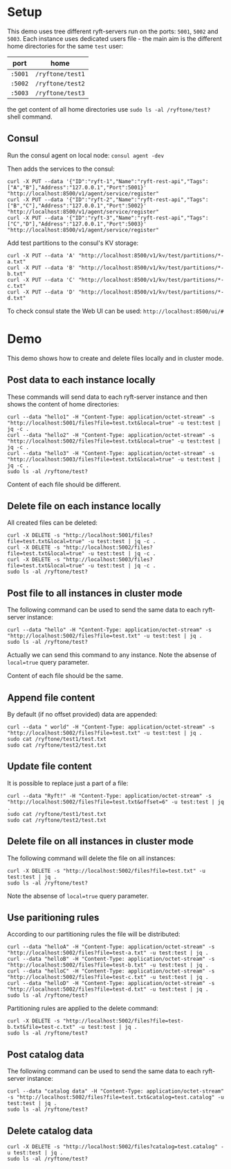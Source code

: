 # Setup

This demo uses tree different ryft-servers run on the ports: `5001`, `5002` and `5003`.
Each instance uses dedicated users file - the main aim is the different home
directories for the same `test` user:

|    port | home             |
|---------|------------------|
| `:5001` | `/ryftone/test1` |
| `:5002` | `/ryftone/test2` |
| `:5003` | `/ryftone/test3` |

the get content of all home directories use `sudo ls -al /ryftone/test?` shell command.

## Consul

Run the consul agent on local node: `consul agent -dev`

Then adds the services to the consul:
```{.sh}
curl -X PUT --data '{"ID":"ryft-1","Name":"ryft-rest-api","Tags":["A","B"],"Address":"127.0.0.1","Port":5001}' "http://localhost:8500/v1/agent/service/register"
curl -X PUT --data '{"ID":"ryft-2","Name":"ryft-rest-api","Tags":["B","C"],"Address":"127.0.0.1","Port":5002}' "http://localhost:8500/v1/agent/service/register"
curl -X PUT --data '{"ID":"ryft-3","Name":"ryft-rest-api","Tags":["C","D"],"Address":"127.0.0.1","Port":5003}' "http://localhost:8500/v1/agent/service/register"
```

Add test partitions to the consul's KV storage:
```{.sh}
curl -X PUT --data 'A' "http://localhost:8500/v1/kv/test/partitions/*-a.txt"
curl -X PUT --data 'B' "http://localhost:8500/v1/kv/test/partitions/*-b.txt"
curl -X PUT --data 'C' "http://localhost:8500/v1/kv/test/partitions/*-c.txt"
curl -X PUT --data 'D' "http://localhost:8500/v1/kv/test/partitions/*-d.txt"
```

To check consul state the Web UI can be used: `http://localhost:8500/ui/#`


# Demo

This demo shows how to create and delete files locally and in cluster mode.


## Post data to each instance locally

These commands will send data to each ryft-server instance and then shows
the content of home directories:

```{.sh}
curl --data "hello1" -H "Content-Type: application/octet-stream" -s "http://localhost:5001/files?file=test.txt&local=true" -u test:test | jq -c .
curl --data "hello2" -H "Content-Type: application/octet-stream" -s "http://localhost:5002/files?file=test.txt&local=true" -u test:test | jq -c .
curl --data "hello3" -H "Content-Type: application/octet-stream" -s "http://localhost:5003/files?file=test.txt&local=true" -u test:test | jq -c .
sudo ls -al /ryftone/test?
```

Content of each file should be different.

## Delete file on each instance locally

All created files can be deleted:
```{.sh}
curl -X DELETE -s "http://localhost:5001/files?file=test.txt&local=true" -u test:test | jq -c .
curl -X DELETE -s "http://localhost:5002/files?file=test.txt&local=true" -u test:test | jq -c .
curl -X DELETE -s "http://localhost:5003/files?file=test.txt&local=true" -u test:test | jq -c .
sudo ls -al /ryftone/test?
```

## Post file to all instances in cluster mode

The following command can be used to send the same data to each ryft-server instance:
```{.sh}
curl --data "hello" -H "Content-Type: application/octet-stream" -s "http://localhost:5002/files?file=test.txt" -u test:test | jq .
sudo ls -al /ryftone/test?
```

Actually we can send this command to any instance.
Note the absense of `local=true` query parameter.

Content of each file should be the same.

## Append file content

By default (if no offset provided) data are appended:
```{.sh}
curl --data " world" -H "Content-Type: application/octet-stream" -s "http://localhost:5002/files?file=test.txt" -u test:test | jq .
sudo cat /ryftone/test1/test.txt
sudo cat /ryftone/test2/test.txt
```

## Update file content

It is possible to replace just a part of a file:
```{.sh}
curl --data "Ryft!" -H "Content-Type: application/octet-stream" -s "http://localhost:5002/files?file=test.txt&offset=6" -u test:test | jq .
sudo cat /ryftone/test1/test.txt
sudo cat /ryftone/test2/test.txt
```

## Delete file on all instances in cluster mode

The following command will delete the file on all instances:
```{.sh}
curl -X DELETE -s "http://localhost:5002/files?file=test.txt" -u test:test | jq .
sudo ls -al /ryftone/test?
```

Note the absense of `local=true` query parameter.

## Use paritioning rules

According to our partitioning rules the file will be distributed:
```{.sh}
curl --data "helloA" -H "Content-Type: application/octet-stream" -s "http://localhost:5002/files?file=test-a.txt" -u test:test | jq .
curl --data "helloB" -H "Content-Type: application/octet-stream" -s "http://localhost:5002/files?file=test-b.txt" -u test:test | jq .
curl --data "helloC" -H "Content-Type: application/octet-stream" -s "http://localhost:5002/files?file=test-c.txt" -u test:test | jq .
curl --data "helloD" -H "Content-Type: application/octet-stream" -s "http://localhost:5002/files?file=test-d.txt" -u test:test | jq .
sudo ls -al /ryftone/test?
```

Partitioning rules are applied to the delete command:
```{.sh}
curl -X DELETE -s "http://localhost:5002/files?file=test-b.txt&file=test-c.txt" -u test:test | jq .
sudo ls -al /ryftone/test?
```

## Post catalog data

The following command can be used to send the same data to each ryft-server instance:
```{.sh}
curl --data "catalog data" -H "Content-Type: application/octet-stream" -s "http://localhost:5002/files?file=test.txt&catalog=test.catalog" -u test:test | jq .
sudo ls -al /ryftone/test?
```

## Delete catalog data

```{.sh}
curl -X DELETE -s "http://localhost:5002/files?catalog=test.catalog" -u test:test | jq .
sudo ls -al /ryftone/test?
```
